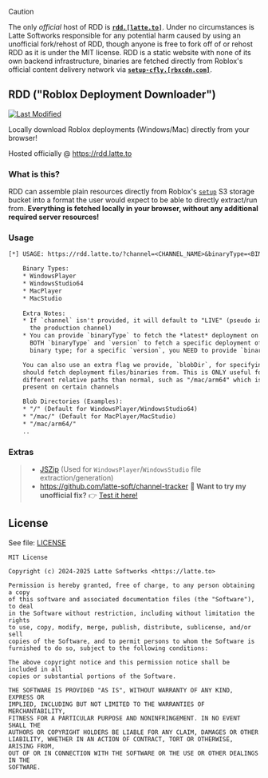 [commits]: https://github.com/latte-soft/rdd/commits
[badges/last-modified]: https://img.shields.io/github/last-commit/latte-soft/rdd?label=Last%20Modifed

> [!CAUTION]
> The only *official* host of RDD is [**`rdd.[latte.to]`**](https://rdd.latte.to). Under no circumstances is Latte Softworks responsible for any potential harm caused by using an unofficial fork/rehost of RDD, though anyone is free to fork off of or rehost RDD as it is under the MIT license. RDD is a static website with none of its own backend infrastructure, binaries are fetched directly from Roblox's official content delivery network via [**`setup-cfly.[rbxcdn.com]`**](https://setup-cfly.rbxcdn.com).

## RDD ("Roblox Deployment Downloader")

[![Last Modified][badges/last-modified]][commits]

Locally download Roblox deployments (Windows/Mac) directly from your browser!

Hosted officially @ <https://rdd.latte.to>


### What is this?

RDD can assemble plain resources directly from Roblox's [`setup`](https://setup.rbxcdn.com) S3 storage bucket into a format the user would expect to be able to directly extract/run from. **Everything is fetched locally in your browser, without any additional required server resources!**

### Usage

```txt
[*] USAGE: https://rdd.latte.to/?channel=<CHANNEL_NAME>&binaryType=<BINARY_TYPE>&version=<VERSION_HASH>

    Binary Types:
    * WindowsPlayer
    * WindowsStudio64
    * MacPlayer
    * MacStudio
    
    Extra Notes:
    * If `channel` isn't provided, it will default to "LIVE" (pseudo identifier for
      the production channel)
    * You can provide `binaryType` to fetch the *latest* deployment on a channel, or
      BOTH `binaryType` and `version` to fetch a specific deployment of a specific
      binary type; for a specific `version`, you NEED to provide `binaryType` aswell

    You can also use an extra flag we provide, `blobDir`, for specifying where RDD
    should fetch deployment files/binaries from. This is ONLY useful for using
    different relative paths than normal, such as "/mac/arm64" which is specifically
    present on certain channels

    Blob Directories (Examples):
    * "/" (Default for WindowsPlayer/WindowsStudio64)
    * "/mac/" (Default for MacPlayer/MacStudio)
    * "/mac/arm64/"
    ..

```

### Extras

> * [JSZip](https://github.com/Stuk/jszip) (Used for `WindowsPlayer`/`WindowsStudio` file extraction/generation)
> * <https://github.com/latte-soft/channel-tracker>
> **🔧 Want to try my unofficial fix?**
> 👉 [Test it here!](https://rdd.rf.gd/)


## License

See file: [LICENSE](LICENSE)

```
MIT License

Copyright (c) 2024-2025 Latte Softworks <https://latte.to>

Permission is hereby granted, free of charge, to any person obtaining a copy
of this software and associated documentation files (the "Software"), to deal
in the Software without restriction, including without limitation the rights
to use, copy, modify, merge, publish, distribute, sublicense, and/or sell
copies of the Software, and to permit persons to whom the Software is
furnished to do so, subject to the following conditions:

The above copyright notice and this permission notice shall be included in all
copies or substantial portions of the Software.

THE SOFTWARE IS PROVIDED "AS IS", WITHOUT WARRANTY OF ANY KIND, EXPRESS OR
IMPLIED, INCLUDING BUT NOT LIMITED TO THE WARRANTIES OF MERCHANTABILITY,
FITNESS FOR A PARTICULAR PURPOSE AND NONINFRINGEMENT. IN NO EVENT SHALL THE
AUTHORS OR COPYRIGHT HOLDERS BE LIABLE FOR ANY CLAIM, DAMAGES OR OTHER
LIABILITY, WHETHER IN AN ACTION OF CONTRACT, TORT OR OTHERWISE, ARISING FROM,
OUT OF OR IN CONNECTION WITH THE SOFTWARE OR THE USE OR OTHER DEALINGS IN THE
SOFTWARE.
```

